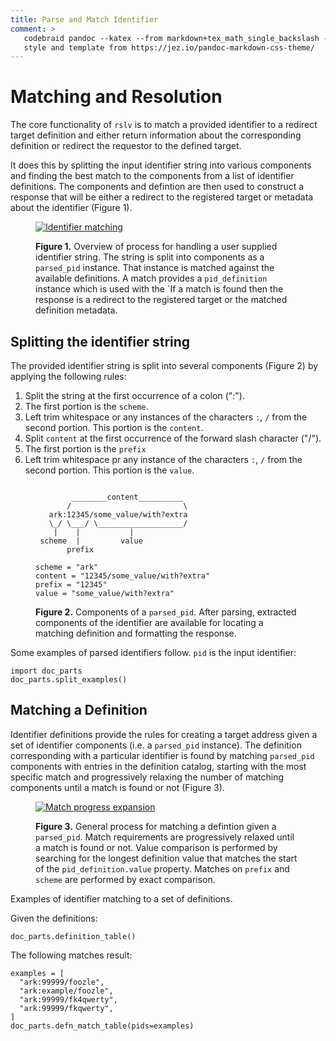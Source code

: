 ```yaml
---
title: Parse and Match Identifier
comment: > 
   codebraid pandoc --katex --from markdown+tex_math_single_backslash --filter pandoc-sidenote --to html5+smart --template=$HOME/.pandoc/templates/template.html5 --css=$HOME/.pandoc/theme.css --toc --wrap=none matching.md > matching.html
   style and template from https://jez.io/pandoc-markdown-css-theme/
---
```


# Matching and Resolution

The core functionality of `rslv` is to match a provided identifier to a redirect target definition and either return information about the corresponding definition or redirect the requestor to the defined target.

It does this by splitting the input identifier string into various components and finding the best match to the components from a list of identifier definitions. The components and defintion are then used to construct a response that will be either a redirect to the registered target or metadata about the identifier (Figure 1).

<figure>

[![Identifier matching](https://tinyurl.com/ylejjbcr)](https://tinyurl.com/ylejjbcr)<!--![Identifier matching](./assets/matching.puml)-->

<figcaption>

**Figure 1.** Overview of process for handling a user supplied identifier string. The string is split into components as a `parsed_pid` instance. That instance is matched against the available definitions. A match provides a `pid_definition` instance which is used with the `If a match is found then the response is a redirect to the registered target or the matched definition metadata. 

</figcaption>

</figure>


## Splitting the identifier string

The provided identifier string is split into several components (Figure 2) by applying the following rules:

1. Split the string at the first occurrence of a colon (":").
2. The first portion is the `scheme`.
3. Left trim whitespace or any instances of the characters `:`, `/` from the second portion. This portion is the `content`.
4. Split `content` at the first occurrence of the forward slash character ("/").
5. The first portion is the `prefix`
6. Left trim whitespace pr any instance of the characters `:`, `/` from the second portion. This portion is the `value`. 

<figure>

```
                 
        ________content__________ 
       /                         \
   ark:12345/some_value/with?extra
   \_/ \___/ \___________________/
    |    |           |  
 scheme  |         value
       prefix      
       
scheme = "ark"
content = "12345/some_value/with?extra"
prefix = "12345"
value = "some_value/with?extra"
```

<figcaption>

**Figure 2.** Components of a `parsed_pid`. After parsing, extracted components of the identifier are available for locating a matching definition and formatting the response. 

</figcaption>
</figure>

Some examples of parsed identifiers follow. `pid` is the input identifier:

```{.python .cb.run}
import doc_parts
doc_parts.split_examples()
```


## Matching a Definition

Identifier definitions provide the rules for creating a target address given a set of identifier components (i.e. a `parsed_pid` instance). The definition corresponding with a particular identifier is found by matching `parsed_pid` components with entries in the definition catalog, starting with the most specific match and progressively relaxing the number of matching components until a match is found or not (Figure 3).

<figure>

[![Match progress expansion](https://tinyurl.com/yq7grlh9)](https://tinyurl.com/yq7grlh9)<!--![Match progress expansion](./assets/pidmatch.puml)-->

<figcaption>

**Figure 3.** General process for matching a defintion given a `parsed_pid`. Match requirements are progressively relaxed until a match is found or not. Value comparison is performed by searching for the longest definition value that matches the start of the `pid_definition.value` property. Matches on `prefix` and `scheme` are performed by exact comparison.

</figcaption>
</figure>

Examples of identifier matching to a set of definitions.

Given the definitions:

```{.python .cb.run}
doc_parts.definition_table()
```

The following matches result:

```{.python .cb.run}
examples = [
  "ark:99999/foozle",
  "ark:example/foozle",
  "ark:99999/fk4qwerty",
  "ark:99999/fkqwerty",  
]
doc_parts.defn_match_table(pids=examples)
```
